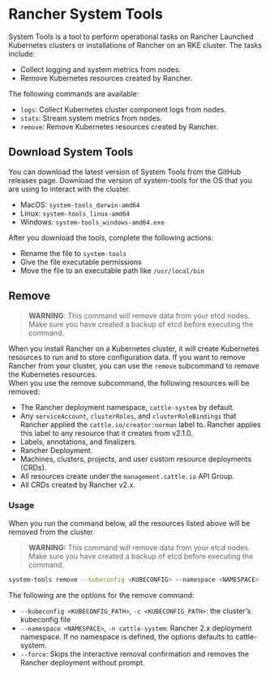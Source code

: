 # Rancher System Tools
System Tools is a tool to perform operational tasks on Rancher Launched Kubernetes clusters or installations of Rancher on an RKE cluster. The tasks include:
- Collect logging and system metrics from nodes.
- Remove Kubernetes resources created by Rancher.

The following commands are available:
- `logs`: Collect Kubernetes cluster component logs from nodes.
- `stats`: Stream system metrics from nodes.
- `remove`: Remove Kubernetes resources created by Rancher.

## Download System Tools
You can download the latest version of System Tools from the GitHub releases page. Download the version of system-tools for the OS that you are using to interact with the cluster.

- MacOS: `system-tools_darwin-amd64`
- Linux: `system-tools_linux-amd64`
- Windows: `system-tools_windows-amd64.exe`

After you download the tools, complete the following actions:

- Rename the file to `system-tools`
- Give the file executable permissions
- Move the file to an executable path like `/usr/local/bin`

## Remove
> **WARNING**: This command will remove data from your etcd nodes. Make sure you have created a backup of etcd before executing the command.

When you install Rancher on a Kubernetes cluster, it will create Kubernetes resources to run and to store configuration data. If you want to remove Rancher from your cluster, you can use the `remove` subcommand to remove the Kubernetes resources.  
When you use the remove subcommand, the following resources will be removed:

- The Rancher deployment namespace, `cattle-system` by default.
- Any `serviceAccount`, `clusterRoles`, and `clusterRoleBindings` that Rancher applied the `cattle.io/creator:norman` label to. Rancher applies this label to any resource that it creates from v2.1.0.
- Labels, annotations, and finalizers.
- Rancher Deployment.
- Machines, clusters, projects, and user custom resource deployments (CRDs).
- All resources create under the `management.cattle.io` API Group.
- All CRDs created by Rancher v2.x.

### Usage
When you run the command below, all the resources listed above will be removed from the cluster.

> **WARNING:** This command will remove data from your etcd nodes. Make sure you have created a backup of etcd before executing the command.

```bash
system-tools remove --kubeconfig <KUBECONFIG> --namespace <NAMESPACE>
```

The following are the options for the remove command:
- `--kubeconfig <KUBECONFIG_PATH>`, `-c <KUBECONFIG_PATH>`: the cluster’s kubeconfig file
- `--namespace <NAMESPACE>`, `-n cattle-system`: Rancher 2.x deployment namespace. If no namespace is defined, the options defaults to cattle-system.
- `--force`: Skips the interactive removal confirmation and removes the Rancher deployment without prompt.
